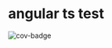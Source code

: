 # angular ts test

![cov-badge](https://s3-ap-northeast-1.amazonaws.com/zoi-public/branch/master.svg)
